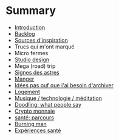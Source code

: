 # Summary

* [Introduction](README.md)
* [Backlog](chapter1.md)
* [Sources d'inspiration](sources-dinspiration.md)
* Trucs qui m'ont marqué
* Micro fermes
* [Studio design](studio-design.md)
* Mega \(road\) trip
* [Signes des astres](signes-des-astres.md)
* [Manger](manger.md)
* [Idées pas ouf que j'ai besoin d'archiver](idees-pas-ouf-que-jai-besoin-darchiver.md)
* [Logement](logement.md)
* [Musique / technologie / méditation](musique-technologie-meditation.md)
* [Doodling: what people say](doodling-what-people-say.md)
* [Crypto monnaie](crypto-monnaie.md)
* [santé: parcours](sante-parcours.md)
* [Burning man](burning-man.md)
* [Expériences santé](experiences-sante.md)

